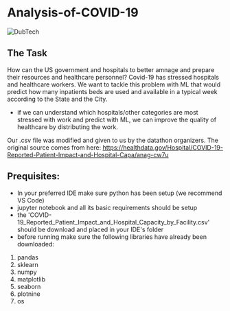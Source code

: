 # Analysis-of-COVID-19

![DubTech](https://user-images.githubusercontent.com/70782025/219906679-e85df818-f114-4773-b4b4-a22b6edea621.png)


## The Task
How can the US government and hospitals to better amnage and prepare their resources and healthcare personnel?
Covid-19 has stressed hospitals and healthcare workers. We want to tackle this problem with ML that would predict how many inpatients beds are used and available in a typical week according to the State and the City. 
- if we can understand which hospitals/other categories are most stressed with work and predict with ML, we can improve the quality of healthcare by distributing the work. 

Our .csv file was modified and given to us by the datathon organizers. The original source comes from here: 
https://healthdata.gov/Hospital/COVID-19-Reported-Patient-Impact-and-Hospital-Capa/anag-cw7u

## Prequisites:
- In your preferred IDE make sure python has been setup (we recommend VS Code)
- jupyter notebook and all its basic requirements should be setup
- the 'COVID-19_Reported_Patient_Impact_and_Hospital_Capacity_by_Facility.csv' should be download and placed in your IDE's folder
- before running make sure the following libraries have already been downloaded:
1. pandas
2. sklearn
3. numpy
4. matplotlib
5. seaborn
6. plotnine
7. os


